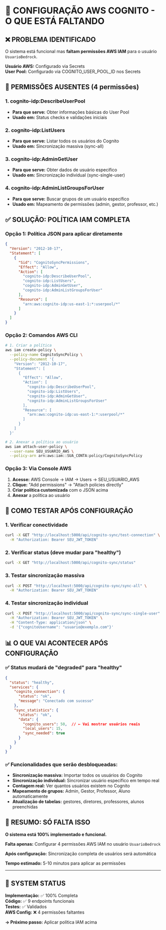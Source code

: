 # 🔐 CONFIGURAÇÃO AWS COGNITO - O QUE ESTÁ FALTANDO

## ❌ PROBLEMA IDENTIFICADO

O sistema está funcional mas **faltam permissões AWS IAM** para o usuário `UsuarioBedrock`. 

**Usuário AWS:** Configurado via Secrets  
**User Pool:** Configurado via COGNITO_USER_POOL_ID nos Secrets

## 🎯 PERMISSÕES AUSENTES (4 permissões)

### 1. **cognito-idp:DescribeUserPool**
- **Para que serve:** Obter informações básicas do User Pool
- **Usado em:** Status checks e validações iniciais

### 2. **cognito-idp:ListUsers** 
- **Para que serve:** Listar todos os usuários do Cognito
- **Usado em:** Sincronização massiva (sync-all)

### 3. **cognito-idp:AdminGetUser**
- **Para que serve:** Obter dados de usuário específico
- **Usado em:** Sincronização individual (sync-single-user)

### 4. **cognito-idp:AdminListGroupsForUser**
- **Para que serve:** Buscar grupos de um usuário específico
- **Usado em:** Mapeamento de permissões (admin, gestor, professor, etc.)

## ✅ SOLUÇÃO: POLÍTICA IAM COMPLETA

### Opção 1: Política JSON para aplicar diretamente

```json
{
  "Version": "2012-10-17",
  "Statement": [
    {
      "Sid": "CognitoSyncPermissions",
      "Effect": "Allow",
      "Action": [
        "cognito-idp:DescribeUserPool",
        "cognito-idp:ListUsers",
        "cognito-idp:AdminGetUser",
        "cognito-idp:AdminListGroupsForUser"
      ],
      "Resource": [
        "arn:aws:cognito-idp:us-east-1:*:userpool/*"
      ]
    }
  ]
}
```

### Opção 2: Comandos AWS CLI

```bash
# 1. Criar a política
aws iam create-policy \
  --policy-name CognitoSyncPolicy \
  --policy-document '{
    "Version": "2012-10-17",
    "Statement": [
      {
        "Effect": "Allow",
        "Action": [
          "cognito-idp:DescribeUserPool",
          "cognito-idp:ListUsers", 
          "cognito-idp:AdminGetUser",
          "cognito-idp:AdminListGroupsForUser"
        ],
        "Resource": [
          "arn:aws:cognito-idp:us-east-1:*:userpool/*"
        ]
      }
    ]
  }'

# 2. Anexar a política ao usuário
aws iam attach-user-policy \
  --user-name SEU_USUARIO_AWS \
  --policy-arn arn:aws:iam::SUA_CONTA:policy/CognitoSyncPolicy
```

### Opção 3: Via Console AWS

1. **Acesse:** AWS Console → IAM → Users → SEU_USUARIO_AWS
2. **Clique:** "Add permissions" → "Attach policies directly"
3. **Criar política customizada** com o JSON acima
4. **Anexar** a política ao usuário

## 🧪 COMO TESTAR APÓS CONFIGURAÇÃO

### 1. Verificar conectividade
```bash
curl -X GET "http://localhost:5000/api/cognito-sync/test-connection" \
  -H "Authorization: Bearer SEU_JWT_TOKEN"
```

### 2. Verificar status (deve mudar para "healthy")
```bash
curl -X GET "http://localhost:5000/api/cognito-sync/status"
```

### 3. Testar sincronização massiva
```bash
curl -X POST "http://localhost:5000/api/cognito-sync/sync-all" \
  -H "Authorization: Bearer SEU_JWT_TOKEN"
```

### 4. Testar sincronização individual
```bash
curl -X POST "http://localhost:5000/api/cognito-sync/sync-single-user" \
  -H "Authorization: Bearer SEU_JWT_TOKEN" \
  -H "Content-Type: application/json" \
  -d '{"cognitoUsername": "usuario@exemplo.com"}'
```

## 📊 O QUE VAI ACONTECER APÓS CONFIGURAÇÃO

### ✅ Status mudará de "degraded" para "healthy"
```json
{
  "status": "healthy",
  "services": {
    "cognito_connection": {
      "status": "ok",
      "message": "Conectado com sucesso"
    },
    "sync_statistics": {
      "status": "ok", 
      "data": {
        "cognito_users": 50,  // ← Vai mostrar usuários reais
        "local_users": 15,
        "sync_needed": true
      }
    }
  }
}
```

### ✅ Funcionalidades que serão desbloqueadas:
- **Sincronização massiva:** Importar todos os usuários do Cognito
- **Sincronização individual:** Sincronizar usuário específico em tempo real  
- **Contagem real:** Ver quantos usuários existem no Cognito
- **Mapeamento de grupos:** Admin, Gestor, Professor, Aluno automaticamente
- **Atualização de tabelas:** gestores, diretores, professores, alunos preenchidas

## 🎯 RESUMO: SÓ FALTA ISSO

**O sistema está 100% implementado e funcional.**

**Falta apenas:** Configurar 4 permissões AWS IAM no usuário `UsuarioBedrock`

**Após configuração:** Sincronização completa de usuários será automática

**Tempo estimado:** 5-10 minutos para aplicar as permissões

---

## 🚀 SYSTEM STATUS

**Implementação:** ✅ 100% Completa  
**Código:** ✅ 9 endpoints funcionais  
**Testes:** ✅ Validados  
**AWS Config:** ❌ 4 permissões faltantes  

**→ Próximo passo:** Aplicar política IAM acima
